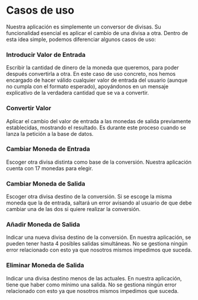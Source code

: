 # Casos de uso
Nuestra aplicación es simplemente un conversor de divisas. Su funcionalidad esencial es aplicar el cambio de una divisa a otra.
Dentro de esta idea simple, podemos diferenciar algunos casos de uso:
### Introducir Valor de Entrada
Escribir la cantidad de dinero de la moneda que queremos, para poder después convertirla a otra. En este caso de uso concreto, nos hemos encargado de hacer válido
cualquier valor de entrada del usuario (aunque no cumpla con el formato esperado), apoyándonos en un mensaje explicativo de la verdadera cantidad que se va a convertir.
### Convertir Valor
Aplicar el cambio del valor de entrada a las monedas de salida previamente establecidas, mostrando el resultado. Es durante este proceso cuando se lanza la petición
a la base de datos.
### Cambiar Moneda de Entrada
Escoger otra divisa distinta como base de la conversión. Nuestra aplicación cuenta con 17 monedas para elegir.
### Cambiar Moneda de Salida
Escoger otra divisa destino de la conversión. Si se escoge la misma moneda que la de entrada, saltará un error avisando al usuario de que debe cambiar una de las dos si
quiere realizar la conversión.
### Añadir Moneda de Salida
Indicar una nueva divisa destino de la conversión. En nuestra aplicación, se pueden tener hasta 4 posibles salidas simultáneas. No se gestiona ningún error relacionado 
con esto ya que nosotros mismos impedimos que suceda.
### Eliminar Moneda de Salida
Indicar una divisa destino menos de las actuales. En nuestra aplicación, tiene que haber como mínimo una salida. No se gestiona ningún error relacionado con esto
ya que nosotros mismos impedimos que suceda.

